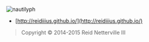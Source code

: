 ![nautilyph](https://raw.github.com/reidiiius/reidiiius.github.io/master/images/nautilyph.PNG)

 - [http://reidiiius.github.io/](http://reidiiius.github.io/)

> Copyright &#169; 2014-2015 Reid Netterville III

